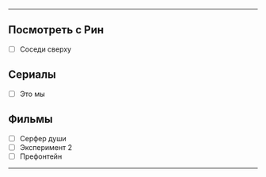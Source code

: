 * * *
## Посмотреть с Рин
- [ ] Соседи сверху
## Сериалы
- [ ] Это мы


## Фильмы
- [ ] Серфер души
- [ ] Эксперимент 2
- [ ] Префонтейн

* * *